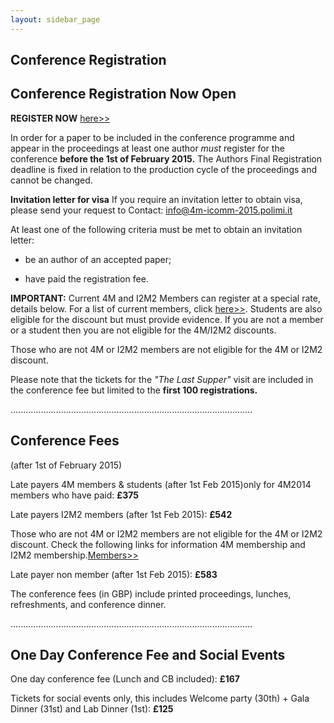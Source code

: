 ```yaml
---
layout: sidebar_page
---
```


## Conference Registration

##  Conference Registration Now Open


**REGISTER NOW** [here>>](http://shop.bham.ac.uk/browse/extra_info.asp?compid=1&modid=2&deptid=31&catid=90&prodid=1000)

In order for a paper to be included in the conference programme and appear in the proceedings at least one author *must* register for the conference **before the 1st of February 2015.** The Authors Final Registration deadline is fixed in relation to the production cycle of the proceedings and cannot be changed.

**Invitation letter for visa**   If you require an invitation letter to obtain visa, please send your request to Contact: <a href="mailto:info@4m-icomm-2015.polimi.it">info@4m-icomm-2015.polimi.it</strong></a>
 
At least one of the following criteria must be met to obtain an invitation letter:

- be an author of an accepted paper;

- have paid the registration fee.



**IMPORTANT:** Current 4M and I2M2 Members can register at a special rate, details below. For a list of current members, click [here>>](/members). Students are also eligible for the discount but must provide evidence.  If you are not a member or a student then you are not eligible for the 4M/I2M2 discounts.
 
Those who are not 4M or I2M2 members are not eligible for the 4M or I2M2 discount. 


Please note that the tickets for the *"The Last Supper"* visit are included in the conference fee but limited to the **first 100 registrations.**

................................................................................................




##  Conference Fees

(after 1st of February 2015)


Late payers 4M members & students (after 1st Feb 2015)only for 4M2014 members who have paid: **£375**

Late payers I2M2 members (after 1st Feb 2015): **£542**

Those who are not 4M or I2M2 members are not eligible for the 4M or I2M2 discount.
Check the following links for information 4M membership and I2M2 membership.[Members>>](/members)

Late payer non member (after 1st Feb 2015): **£583**


The conference fees (in GBP) include printed proceedings, lunches, refreshments, and conference dinner.

................................................................................................


##  One Day Conference Fee and Social Events

One day conference fee (Lunch and CB included): **£167**


Tickets for social events only, this includes Welcome party (30th) + Gala Dinner (31st) and Lab Dinner (1st): **£125**
